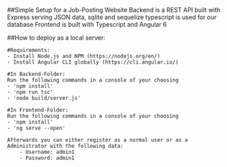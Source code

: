 ##Simple Setup for a Job-Posting Website
	Backend is a REST API built with Express serving JSON data, sqlite and sequelize typescript is used for our database
	Frontend is built with Typescript and Angular 6
	
	
##How to deploy as a local server:
	
	#Requirements:
	- Install Node.js and NPM (https://nodejs.org/en/)
	- Install Angular CLI globally (https://cli.angular.io/)
	
	#In Backend-Folder:
	Run the following commands in a console of your choosing
	- 'npm install'
	- 'npm run tsc' 
	- 'node build/server.js'
	
	#In Frontend-Folder:
	Run the following commands in a console of your choosing
	- 'npm install'
	- 'ng serve --open'
	
	Afterwards you can either register as a normal user or as a Administrator with the following data:
		- Username: admin1
		- Password: admin1